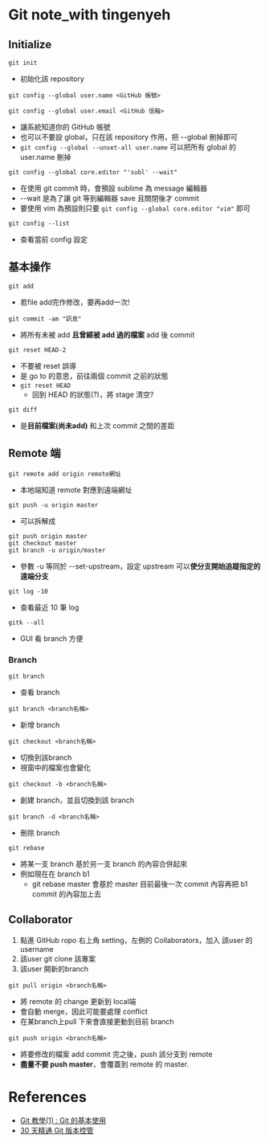 ﻿# Git note_with tingenyeh

## Initialize

```git init```
- 初始化該 repository

```git config --global user.name <GitHub 帳號>```

```git config --global user.email <GitHub 信箱>```
- 讓系統知道你的 GitHub 帳號
- 也可以不要設 global，只在該 repository 作用，把 --global 刪掉即可
- ```git config --global --unset-all user.name``` 可以把所有 global 的 user.name 刪掉

```git config --global core.editor "'subl' --wait"```
- 在使用 git commit 時，會預設 sublime 為 message 編輯器
- --wait 是為了讓 git 等到編輯器 save 且關閉後才 commit
- 要使用 vim 為預設則只要 ```git config --global core.editor "vim"``` 即可

```git config --list```
- 查看當前 config 設定

## 基本操作

```git add ```
- 若file add完作修改，要再add一次!

```git commit -am "訊息"```
- 將所有未被 add **且曾經被 add 過的檔案** add 後 commit

```git reset HEAD-2```
- 不要被 reset 誤導
- 是 go to 的意思，前往兩個 commit 之前的狀態
- ```git reset HEAD``` 
    - 回到 HEAD 的狀態(?)，將 stage 清空?

```git diff```
- 是**目前檔案(尚未add)** 和上次 commit 之間的差距

## Remote 端

```git remote add origin remote網址```
- 本地端知道 remote 對應到遠端網址

```git push -u origin master```
- 可以拆解成 
```
git push origin master
git checkout master
git branch -u origin/master
```
- 參數 -u 等同於 --set-upstream，設定 upstream 可以**使分支開始追蹤指定的遠端分支**


```git log -10```
- 查看最近 10 筆 log

```gitk --all```
- GUI 看 branch 方便

### Branch

```git branch```
- 查看 branch

```git branch <branch名稱>```
- 新增 branch

```git checkout <branch名稱>```
- 切換到該branch
- 視窗中的檔案也會變化

```git checkout -b <branch名稱>```
- 創建 branch，並且切換到該 branch

```git branch -d <branch名稱>```
- 刪除 branch

```git rebase```
- 將某一支 branch 基於另一支 branch 的內容合併起來
- 例如現在在 branch b1
    - git rebase master 會基於 master 目前最後一次 commit 內容再把 b1 commit 的內容加上去


## Collaborator

1. 點進 GitHub ropo 右上角 setting，左側的 Collaborators，加入 該user 的 username
2. 該user git clone 該專案
3. 該user 開新的branch


```git pull origin <branch名稱>```
- 將 remote 的 change 更新到 local端
- 會自動 merge，因此可能要處理 conflict
- 在某branch上pull 下來會直接更動到目前 branch

```git push origin <branch名稱>```
- 將要修改的檔案 add commit 完之後，push 該分支到 remote
- **盡量不要 push master**，會覆蓋到 remote 的 master.





# References

- [Git 教學(1) : Git 的基本使用](https://blog.gogojimmy.net/2012/01/17/how-to-use-git-1-git-basic/)
- [30 天精通 Git 版本控管](https://github.com/doggy8088/Learn-Git-in-30-days/blob/master/zh-tw/README.md)






